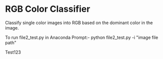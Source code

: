 # RGB Color Classifier

Classify single color images into RGB based on the dominant color in the image.

To run file2_test.py in Anaconda Prompt:-
python file2_test.py -i "image file path"
 

Test123